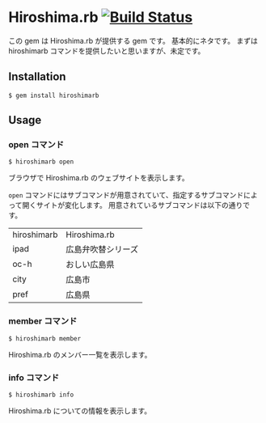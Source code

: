 # Hiroshima.rb [![Build Status](https://secure.travis-ci.org/hiroshimarb/hiroshimarb-gem.png)](http://travis-ci.org/hiroshimarb/hiroshimarb-gem)

この gem は Hiroshima.rb が提供する gem です。
基本的にネタです。
まずは hiroshimarb コマンドを提供したいと思いますが、未定です。

## Installation

    $ gem install hiroshimarb

## Usage

### open コマンド

    $ hiroshimarb open

ブラウザで Hiroshima.rb のウェブサイトを表示します。

`open` コマンドにはサブコマンドが用意されていて、指定するサブコマンドによって開くサイトが変化します。
用意されているサブコマンドは以下の通りです。

<table>
    <tr>
        <td>hiroshimarb</td><td>Hiroshima.rb</td>
    </tr>
    <tr>
        <td>ipad</td><td>広島弁吹替シリーズ</td>
    </tr>
    <tr>
        <td>oc-h</td><td>おしい広島県</td>
    </tr>
    <tr>
        <td>city</td><td>広島市</td>
    </tr>
    <tr>
        <td>pref</td><td>広島県</td>
    </tr>
</table>

### member コマンド

    $ hiroshimarb member

Hiroshima.rb のメンバー一覧を表示します。

### info コマンド

    $ hiroshimarb info

Hiroshima.rb についての情報を表示します。
